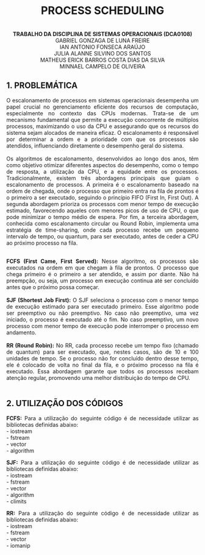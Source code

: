 <div align="center">


# <strong>PROCESS SCHEDULING</strong></br>
</br>
<strong>TRABALHO DA DISCIPLINA DE SISTEMAS OPERACIONAIS (DCA0108)</br></strong>
GABRIEL GONZAGA DE LUNA FREIRE</br>
IAN ANTONIO FONSECA ARAÚJO</br>
JULIA ALANNE SILVINO DOS SANTOS</br>
MATHEUS ERICK BARROS COSTA DIAS DA SILVA</br>
MINNAEL CAMPELO DE OLIVEIRA </br>
</div>



## 1. PROBLEMÁTICA
<div style="text-align: justify;">
O escalonamento de processos em sistemas operacionais desempenha um papel crucial no gerenciamento eficiente dos recursos de computação, especialmente no contexto das CPUs modernas. Trata-se de um mecanismo fundamental que permite a execução concorrente de múltiplos processos, maximizando o uso da CPU e assegurando que os recursos do sistema sejam alocados de maneira eficaz. O escalonamento é responsável por determinar a ordem e a prioridade com que os processos são atendidos, influenciando diretamente o desempenho geral do sistema.</br></br>
Os algoritmos de escalonamento, desenvolvidos ao longo dos anos, têm como objetivo otimizar diferentes aspectos do desempenho, como o tempo de resposta, a utilização da CPU, e a equidade entre os processos. Tradicionalmente, existem três abordagens principais que guiam o escalonamento de processos. A primeira é o escalonamento baseado na ordem de chegada, onde o processo que primeiro entra na fila de prontos é o primeiro a ser executado, seguindo o princípio FIFO (First In, First Out). A segunda abordagem prioriza os processos com menor tempo de execução estimado, favorecendo aqueles com menores picos de uso de CPU, o que pode minimizar o tempo médio de espera. Por fim, a terceira abordagem, conhecida como escalonamento circular ou Round Robin, implementa uma estratégia de time-sharing, onde cada processo recebe um pequeno intervalo de tempo, ou quantum, para ser executado, antes de ceder a CPU ao próximo processo na fila.
</br></br> 

<strong>FCFS (First Came, First Served):</strong> Nesse algoritmo, os processos são executados na ordem em que chegam à fila de prontos. O processo que chega primeiro é o primeiro a ser atendido, e assim por diante. Não há preempção, ou seja, um processo em execução continua até ser concluído antes que o próximo possa começar.</br></br>
<strong>SJF (Shortest Job First):</strong> O SJF seleciona o processo com o menor tempo de execução estimado para ser executado primeiro. Esse algoritmo pode ser preemptivo ou não preemptivo. No caso não preemptivo, uma vez iniciado, o processo é executado até o fim. No caso preemptivo, um novo processo com menor tempo de execução pode interromper o processo em andamento.</br></br>
<strong>RR (Round Robin):</strong> No RR, cada processo recebe um tempo fixo (chamado de quantum) para ser executado, que, nestes casos, são de 10 e 100 unidades de tempo. Se o processo não for concluído dentro desse tempo, ele é colocado de volta no final da fila, e o próximo processo na fila é executado. Essa abordagem garante que todos os processos recebam atenção regular, promovendo uma melhor distribuição do tempo de CPU.</br></br>

## 2. UTILIZAÇÃO DOS CÓDIGOS
<strong>FCFS:</strong> Para a utilização do seguinte código é de necessidade utilizar as bibliotecas definidas abaixo:</br> - iostream </br> - fstream </br> - vector </br> - algorithm

<strong>SJF:</strong> Para a utilização do seguinte código é de necessidade utilizar as bibliotecas definidas abaixo: </br> - iostream </br> - fstream </br> - vector </br> - algorithm </br> - climits

<strong>RR:</strong> Para a utilização do seguinte código é de necessidade utilizar as bibliotecas definidas abaixo:</br> - iostream </br> - fstream </br> - vector </br> - iomanip



